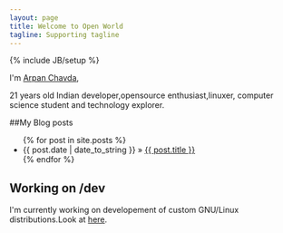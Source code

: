 ```yaml
---
layout: page
title: Welcome to Open World
tagline: Supporting tagline
---
```

{% include JB/setup %}

I'm [Arpan Chavda](http://arpan-chavda.github.com),
 
 21 years old Indian developer,opensource enthusiast,linuxer,
computer science student and technology explorer.


##My Blog posts

<ul class="posts">
  {% for post in site.posts %}
    <li><span>{{ post.date | date_to_string }}</span> &raquo; <a href="{{ BASE_PATH }}{{ post.url }}">{{ post.title }}</a></li>
  {% endfor %}
</ul>

## Working on /dev
I'm currently working on developement of custom GNU/Linux distributions.Look at [here](https://github.com/codejar-lab).



